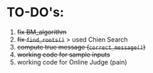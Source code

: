 # TO-DO's:
1. ~~fix BM_algorithm~~
2. ~~fix `find_roots()`~~ > used Chien Search
3. ~~compute true message (`correct_message()`)~~
4. ~~working code for sample inputs~~
5. working code for Online Judge (pain)